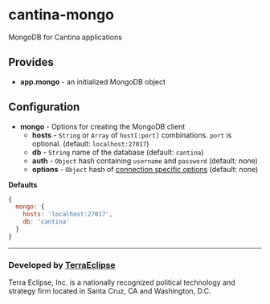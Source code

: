 cantina-mongo
=============

MongoDB for Cantina applications

Provides
--------

- **app.mongo** - an initialized MongoDB object

Configuration
-------------

- **mongo** - Options for creating the MongoDB client
  - **hosts** - `String` or `Array` of `host[:port]` combinations. `port` is optional. (default: `localhost:27017`)
  - **db** - `String` name of the database (default: `cantina`)
  - **auth** - `Object` hash containing `username` and `password` (default: none)
  - **options** - `Object` hash of [connection specific options](http://docs.mongodb.org/manual/reference/connection-string/#connections-connection-options) (default: none)

**Defaults**

```js
{
  mongo: {
    hosts: 'localhost:27017',
    db: 'cantina'
  }
}
```

- - -

### Developed by [TerraEclipse](https://github.com/TerraEclipse)

Terra Eclipse, Inc. is a nationally recognized political technology and
strategy firm located in Santa Cruz, CA and Washington, D.C.
